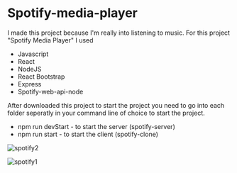 # Spotify-media-player

I made this project because I'm really into listening to music. For this project "Spotify Media Player" I used

- Javascript
- React 
- NodeJS
- React Bootstrap
- Express
- Spotify-web-api-node

After downloaded this project to start the project you need to go into each folder seperatly in your command line of choice to start the project.
 - npm run devStart - to start the server (spotify-server)
  - npm run start - to start the client (spotify-clone)


![spotify2](https://github.com/Bubbek/Spotify-media-player/assets/56863150/6e83a21d-f5cc-41b2-ac63-53799cb5223d)


![spotify1](https://github.com/Bubbek/Spotify-media-player/assets/56863150/acc8767f-3520-44bd-9eaa-50476b8ab512)
